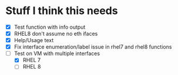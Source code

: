 # Stuff I think this needs

- [X] Test function with info output
- [X] RHEL8 don't assume no eth ifaces
- [X] Help/Usage text
- [X] Fix interface enumeration/label issue in rhel7 and rhel8 functions
- [ ] Test on VM with multiple interfaces
  - [X] RHEL 7
  - [ ] RHEL 8